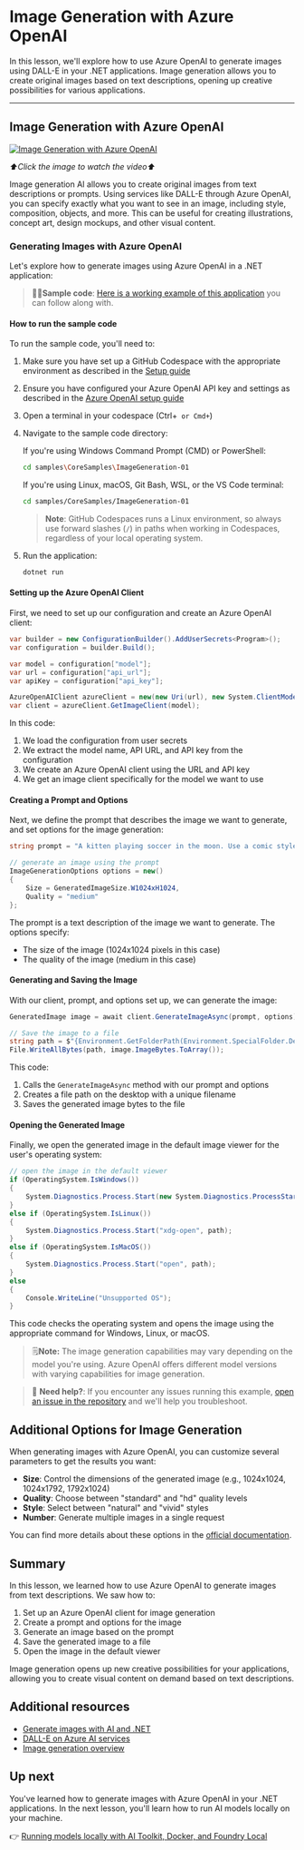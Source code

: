 # Image Generation with Azure OpenAI

In this lesson, we'll explore how to use Azure OpenAI to generate images using DALL-E in your .NET applications. Image generation allows you to create original images based on text descriptions, opening up creative possibilities for various applications.

---

## Image Generation with Azure OpenAI

[![Image Generation with Azure OpenAI](./images/LIM_GAN_07_thumb_w480.png)](https://aka.ms/genainnet/videos/lesson3-imagegen)

_⬆️Click the image to watch the video⬆️_

Image generation AI allows you to create original images from text descriptions or prompts. Using services like DALL-E through Azure OpenAI, you can specify exactly what you want to see in an image, including style, composition, objects, and more. This can be useful for creating illustrations, concept art, design mockups, and other visual content.

### Generating Images with Azure OpenAI

Let's explore how to generate images using Azure OpenAI in a .NET application:

> 🧑‍💻**Sample code**: [Here is a working example of this application](../samples/CoreSamples/ImageGeneration-01/) you can follow along with.

#### How to run the sample code

To run the sample code, you'll need to:

1. Make sure you have set up a GitHub Codespace with the appropriate environment as described in the [Setup guide](../02-SetupDevEnvironment/readme.md)
2. Ensure you have configured your Azure OpenAI API key and settings as described in the [Azure OpenAI setup guide](../02-SetupDevEnvironment/getting-started-azure-openai.md)
3. Open a terminal in your codespace (Ctrl+` or Cmd+`)
4. Navigate to the sample code directory:
   
   If you're using Windows Command Prompt (CMD) or PowerShell:
   ```bash
   cd samples\CoreSamples\ImageGeneration-01
   ```
   
   If you're using Linux, macOS, Git Bash, WSL, or the VS Code terminal:
   ```bash
   cd samples/CoreSamples/ImageGeneration-01
   ```
   
   > **Note**: GitHub Codespaces runs a Linux environment, so always use forward slashes (`/`) in paths when working in Codespaces, regardless of your local operating system.

5. Run the application:
   ```bash
   dotnet run
   ```

#### Setting up the Azure OpenAI Client

First, we need to set up our configuration and create an Azure OpenAI client:

```csharp
var builder = new ConfigurationBuilder().AddUserSecrets<Program>();
var configuration = builder.Build();

var model = configuration["model"];
var url = configuration["api_url"];
var apiKey = configuration["api_key"];

AzureOpenAIClient azureClient = new(new Uri(url), new System.ClientModel.ApiKeyCredential(apiKey));
var client = azureClient.GetImageClient(model);
```

In this code:
1. We load the configuration from user secrets
2. We extract the model name, API URL, and API key from the configuration
3. We create an Azure OpenAI client using the URL and API key
4. We get an image client specifically for the model we want to use

#### Creating a Prompt and Options

Next, we define the prompt that describes the image we want to generate, and set options for the image generation:

```csharp
string prompt = "A kitten playing soccer in the moon. Use a comic style";

// generate an image using the prompt
ImageGenerationOptions options = new()
{
    Size = GeneratedImageSize.W1024xH1024,
    Quality = "medium"
};
```

The prompt is a text description of the image we want to generate. The options specify:
- The size of the image (1024x1024 pixels in this case)
- The quality of the image (medium in this case)

#### Generating and Saving the Image

With our client, prompt, and options set up, we can generate the image:

```csharp
GeneratedImage image = await client.GenerateImageAsync(prompt, options);

// Save the image to a file
string path = $"{Environment.GetFolderPath(Environment.SpecialFolder.Desktop)}/genimage{DateTimeOffset.Now.Ticks}.png";
File.WriteAllBytes(path, image.ImageBytes.ToArray());
```

This code:
1. Calls the `GenerateImageAsync` method with our prompt and options
2. Creates a file path on the desktop with a unique filename
3. Saves the generated image bytes to the file

#### Opening the Generated Image

Finally, we open the generated image in the default image viewer for the user's operating system:

```csharp
// open the image in the default viewer
if (OperatingSystem.IsWindows())
{
    System.Diagnostics.Process.Start(new System.Diagnostics.ProcessStartInfo(path) { UseShellExecute = true });
}
else if (OperatingSystem.IsLinux())
{
    System.Diagnostics.Process.Start("xdg-open", path);
}
else if (OperatingSystem.IsMacOS())
{
    System.Diagnostics.Process.Start("open", path);
}
else
{
    Console.WriteLine("Unsupported OS");
}
```

This code checks the operating system and opens the image using the appropriate command for Windows, Linux, or macOS.

> 🗒️**Note:** The image generation capabilities may vary depending on the model you're using. Azure OpenAI offers different model versions with varying capabilities for image generation.

> 🙋 **Need help?**: If you encounter any issues running this example, [open an issue in the repository](https://github.com/microsoft/Generative-AI-for-beginners-dotnet/issues/new?template=Blank+issue) and we'll help you troubleshoot.

## Additional Options for Image Generation

When generating images with Azure OpenAI, you can customize several parameters to get the results you want:

- **Size**: Control the dimensions of the generated image (e.g., 1024x1024, 1024x1792, 1792x1024)
- **Quality**: Choose between "standard" and "hd" quality levels
- **Style**: Select between "natural" and "vivid" styles
- **Number**: Generate multiple images in a single request

You can find more details about these options in the [official documentation](https://learn.microsoft.com/azure/ai-services/openai/how-to/dall-e?tabs=gpt-image-1).

## Summary

In this lesson, we learned how to use Azure OpenAI to generate images from text descriptions. We saw how to:

1. Set up an Azure OpenAI client for image generation
2. Create a prompt and options for the image
3. Generate an image based on the prompt
4. Save the generated image to a file
5. Open the image in the default viewer

Image generation opens up new creative possibilities for your applications, allowing you to create visual content on demand based on text descriptions.

## Additional resources

- [Generate images with AI and .NET](https://learn.microsoft.com/dotnet/ai/quickstarts/quickstart-openai-generate-images?tabs=azd&pivots=openai)
- [DALL-E on Azure AI services](https://learn.microsoft.com/azure/ai-services/openai/how-to/dall-e?tabs=gpt-image-1)
- [Image generation overview](https://learn.microsoft.com/azure/ai-services/openai/concepts/models)

## Up next

You've learned how to generate images with Azure OpenAI in your .NET applications. In the next lesson, you'll learn how to run AI models locally on your machine.

👉 [Running models locally with AI Toolkit, Docker, and Foundry Local](./06-LocalModelRunners.md)
